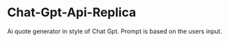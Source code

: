 # Chat-Gpt-Api-Replica
 Ai quote generator in style of Chat Gpt. Prompt is based on the users input.
